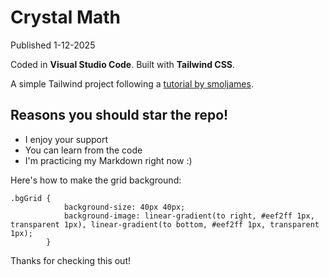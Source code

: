 # Crystal Math

Published 1-12-2025

Coded in **Visual Studio Code**. Built with **Tailwind CSS**.

A simple Tailwind project following a [tutorial by smoljames](https://youtu.be/W-LDhPyv478).

## Reasons you should star the repo!

* I enjoy your support
* You can learn from the code
* I'm practicing my Markdown right now :)

Here's how to make the grid background:
```
.bgGrid {
            background-size: 40px 40px;
            background-image: linear-gradient(to right, #eef2ff 1px, transparent 1px), linear-gradient(to bottom, #eef2ff 1px, transparent 1px);
        }
```

Thanks for checking this out!